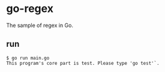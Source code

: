 # go-regex
The sample of regex in Go.

## run
```ShellSession
$ go run main.go
This program's core part is test. Please type 'go test'`.
```